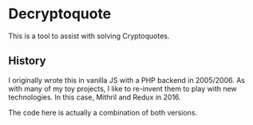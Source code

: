 # Decryptoquote

This is a tool to assist with solving Cryptoquotes.

## History

I originally wrote this in vanilla JS with a PHP backend in 2005/2006. As with many of my toy projects, I like to re-invent them to play with new technologies. In this case, Mithril and Redux in 2016.

The code here is actually a combination of both versions.